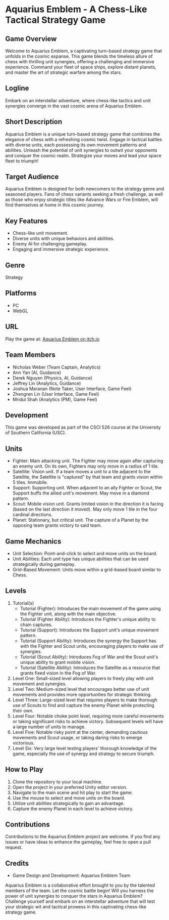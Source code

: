 # Aquarius Emblem - A Chess-Like Tactical Strategy Game

## Game Overview
Welcome to Aquarius Emblem, a captivating turn-based strategy game that unfolds in the cosmic expanse. This game blends the timeless allure of chess with thrilling unit synergies, offering a challenging and immersive experience. Command your fleet of space ships, explore distant planets, and master the art of strategic warfare among the stars.

## Logline
Embark on an interstellar adventure, where chess-like tactics and unit synergies converge in the vast cosmic arena of Aquarius Emblem.

## Short Description
Aquarius Emblem is a unique turn-based strategy game that combines the elegance of chess with a refreshing cosmic twist. Engage in tactical battles with diverse units, each possessing its own movement patterns and abilities. Unleash the potential of unit synergies to outwit your opponents and conquer the cosmic realm. Strategize your moves and lead your space fleet to triumph!

## Target Audience
Aquarius Emblem is designed for both newcomers to the strategy genre and seasoned players. Fans of chess variants seeking a fresh challenge, as well as those who enjoy strategic titles like Advance Wars or Fire Emblem, will find themselves at home in this cosmic journey.

## Key Features
- Chess-like unit movement.
- Diverse units with unique behaviors and abilities.
- Enemy AI for challenging gameplay.
- Engaging and immersive strategic experience.

## Genre
Strategy

## Platforms
- PC
- WebGL

## URL
Play the game at: [Aquarius Emblem on itch.io](https://noweber.itch.io/aquarius-emblem)

## Team Members
- Nicholas Weber (Team Captain, Analytics)
- Ann Yan (AI, Guidance)
- Derek Nguyen (Physics, AI, Guidance)
- Jeffrey Lin (Analytics, Guidance)
- Joshua Maranan (Note Taker, User Interface, Game Feel)
- Zhengren Lin (User Interface, Game Feel)
- Mridul Shah (Analytics (PM), Game Feel)

## Development
This game was developed as part of the CSCI 526 course at the University of Southern California (USC).

## Units
- Fighter: Main attacking unit. The Fighter may move again after capturing an enemy unit. On its own, Fighters may only move in a radius of 1 tile.
- Satellite: Vision unit. If a team moves a unit to a tile adjacent to the Satellite, the Satellite is "captured" by that team and grants vision within 5 tiles. Immobile.
- Support: Supporting unit. When adjacent to an ally Fighter or Scout, the Support buffs the allied unit's movement. May move in a diamond pattern.
- Scout: Mobile vision unit. Grants limited vision in the direction it is facing (based on the last direction it moved). May only move 1 tile in the four cardinal directions.
- Planet: Stationary, but critical unit. The capture of a Planet by the opposing team grants victory to said team.

## Game Mechanics
- Unit Selection: Point-and-click to select and move units on the board.
- Unit Abilities: Each unit type has unique abilities that can be used strategically during gameplay.
- Grid-Based Movement: Units move within a grid-based board similar to Chess.

## Levels
1. Tutorial(s)
   - Tutorial (Fighter): Introduces the main movement of the game using the Fighter unit, along with the main objective.
   - Tutorial (Fighter Ability): Introduces the Fighter's unique ability to chain captures.
   - Tutorial (Support): Introduces the Support unit's unique movement pattern.
   - Tutorial (Support Ability): Introduces the synergy the Support has with the Fighter and Scout units, encouraging players to make use of synergies.
   - Tutorial (Scout Ability): Introduces Fog of War and the Scout unit's unique ability to grant mobile vision.
   - Tutorial (Satellite Ability): Introduces the Satellite as a resource that grants fixed vision in the Fog of War.
2. Level One: Small-sized level allowing players to freely play with unit movement and synergies.
3. Level Two: Medium-sized level that encourages better use of unit movements and provides more opportunities for strategic thinking.
4. Level Three: Large-sized level that requires players to make thorough use of Scouts to find and capture the enemy Planet while protecting their own.
5. Level Four: Notable choke point level, requiring more careful movements or taking significant risks to achieve victory. Subsequent levels will have a large number of units to manage.
6. Level Five: Notable risky point at the center, demanding cautious movements and Scout usage, or taking daring risks to emerge victorious.
7. Level Six: Very large level testing players' thorough knowledge of the game, especially the use of synergy and strategy to secure triumph.

## How to Play
1. Clone the repository to your local machine.
2. Open the project in your preferred Unity editor version.
3. Navigate to the main scene and hit play to start the game.
4. Use the mouse to select and move units on the board.
5. Utilize unit abilities strategically to gain an advantage.
6. Capture the enemy Planet in each level to achieve victory.

## Contributions
Contributions to the Aquarius Emblem project are welcome. If you find any issues or have ideas to enhance the gameplay, feel free to open a pull request.

## Credits
- Game Design and Development: Aquarius Emblem Team

Aquarius Emblem is a collaborative effort brought to you by the talented members of the team. Let the cosmic battle begin! Will you harness the power of unit synergies to conquer the stars in Aquarius Emblem? Challenge yourself and embark on an interstellar adventure that will test your strategic wit and tactical prowess in this captivating chess-like strategy game.
